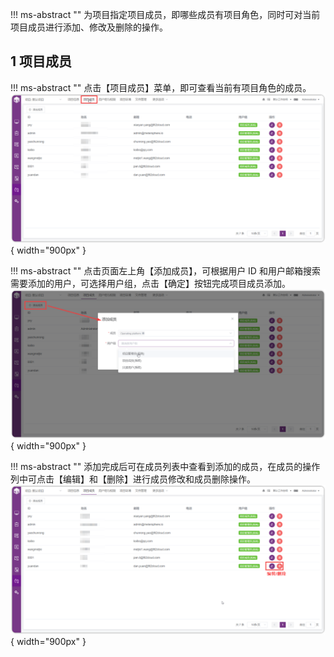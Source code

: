 !!! ms-abstract ""
    为项目指定项目成员，即哪些成员有项目角色，同时可对当前项目成员进行添加、修改及删除的操作。

## 1 项目成员
!!! ms-abstract ""
    点击【项目成员】菜单，即可查看当前有项目角色的成员。
![!项目设置](../../img/project_management/项目成员.png){ width="900px" }

!!! ms-abstract ""
    点击页面左上角【添加成员】，可根据用户 ID 和用户邮箱搜索需要添加的用户，可选择用户组，点击【确定】按钮完成项目成员添加。
![!项目设置](../../img/project_management/添加成员.png){ width="900px" }

!!! ms-abstract ""
    添加完成后可在成员列表中查看到添加的成员，在成员的操作列中可点击【编辑】和【删除】进行成员修改和成员删除操作。
![!项目设置](../../img/project_management/编辑移除.png){ width="900px" }